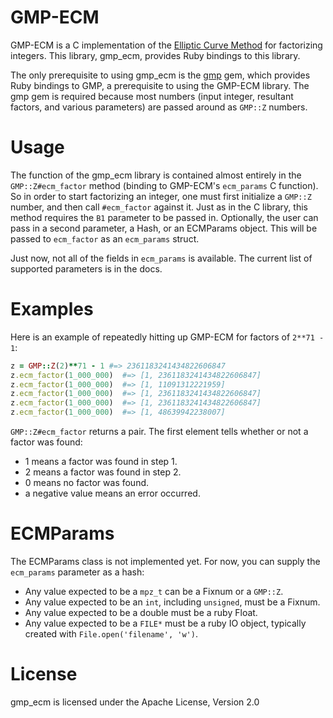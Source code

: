 GMP-ECM
=======

GMP-ECM is a C implementation of the [Elliptic Curve Method](http://en.wikipedia.org/wiki/Elliptic_curve_method) for factorizing integers. This library, gmp_ecm, provides Ruby bindings to this library.

The only prerequisite to using gmp_ecm is the [gmp](https://github.com/srawlins/gmp) gem, which provides Ruby bindings to GMP, a prerequisite to using the GMP-ECM library. The gmp gem is required because most numbers (input integer, resultant factors, and various parameters) are passed around as `GMP::Z` numbers.

Usage
=====

The function of the gmp_ecm library is contained almost entirely in the `GMP::Z#ecm_factor` method (binding to GMP-ECM's `ecm_params` C function). So in order to start factorizing an integer, one must first initialize a `GMP::Z` number, and then call `#ecm_factor` against it. Just as in the C library, this method requires the `B1` parameter to be passed in. Optionally, the user can pass in a second parameter, a Hash, or an ECMParams object. This will be passed to `ecm_factor` as an `ecm_params` struct.

Just now, not all of the fields in `ecm_params` is available. The current list of supported parameters is in the docs.

Examples
========

Here is an example of repeatedly hitting up GMP-ECM for factors of `2**71 - 1`:

```ruby
z = GMP::Z(2)**71 - 1 #=> 2361183241434822606847
z.ecm_factor(1_000_000)  #=> [1, 2361183241434822606847]
z.ecm_factor(1_000_000)  #=> [1, 11091312221959]
z.ecm_factor(1_000_000)  #=> [1, 2361183241434822606847]
z.ecm_factor(1_000_000)  #=> [1, 2361183241434822606847]
z.ecm_factor(1_000_000)  #=> [1, 48639942238007]
```

`GMP::Z#ecm_factor` returns a pair. The first element tells whether or not a factor was found:

* 1 means a factor was found in step 1.
* 2 means a factor was found in step 2.
* 0 means no factor was found.
* a negative value means an error occurred.

ECMParams
=========

The ECMParams class is not implemented yet. For now, you can supply the `ecm_params` parameter as a hash:

* Any value expected to be a `mpz_t` can be a Fixnum or a `GMP::Z`.
* Any value expected to be an `int`, including `unsigned`, must be a Fixnum.
* Any value expected to be a double must be a ruby Float.
* Any value expected to be a `FILE*` must be a ruby IO object, typically created with `File.open('filename', 'w')`.

License
=======

gmp_ecm is licensed under the Apache License, Version 2.0
